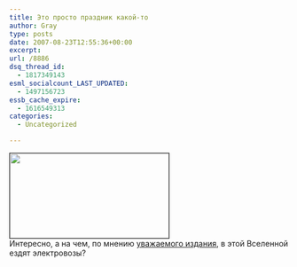 ```yaml
---
title: Это просто праздник какой-то
author: Gray
type: posts
date: 2007-08-23T12:55:36+00:00
excerpt:
url: /8886
dsq_thread_id:
  - 1817349143
esml_socialcount_LAST_UPDATED:
  - 1497156723
essb_cache_expire:
  - 1616549313
categories:
  - Uncategorized

---
```








[<img src="https://i2.wp.com/img-fotki.yandex.ru/get/3/gray7400.33/0_2b1a_2b69a4de_L.jpg?resize=287%2C153" width="287" height="153" title="" alt="" border="1" data-recalc-dims="1" />][1]  
Интересно, а на чем, по мнению <a href="http://www.korrespondent.net/main/204350/" target="_blank">уважаемого издания</a>, в этой Вселенной ездят электровозы?

 [1]: http://fotki.yandex.ru/users/gray7400/view/11034